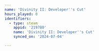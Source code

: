 ```yaml
---
name: 'Divinity II: Developer''s Cut'
hours_played: 0
identifiers:
  - type: steam
    appid: '219780'
    name: 'Divinity II: Developer''s Cut'
    synced_on: '2024-07-04'

---
```

